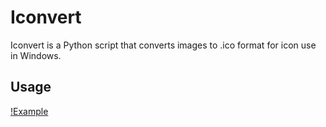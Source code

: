 # Iconvert

Iconvert is a Python script that converts images to .ico format for icon use in Windows.

## Usage
[!Example](pictures/Usage.png)
